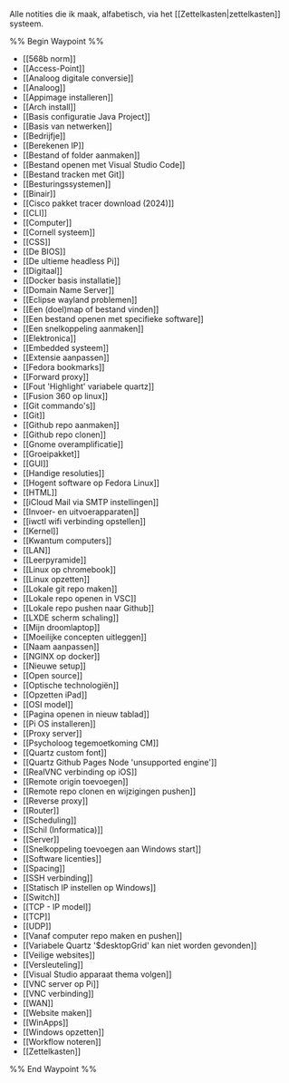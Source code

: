 Alle notities die ik maak, alfabetisch, via het [[Zettelkasten|zettelkasten]] systeem.

%% Begin Waypoint %%
- [[568b norm]]
- [[Access-Point]]
- [[Analoog digitale conversie]]
- [[Analoog]]
- [[Appimage installeren]]
- [[Arch install]]
- [[Basis configuratie Java Project]]
- [[Basis van netwerken]]
- [[Bedrijfje]]
- [[Berekenen IP]]
- [[Bestand of folder aanmaken]]
- [[Bestand openen met Visual Studio Code]]
- [[Bestand tracken met Git]]
- [[Besturingssystemen]]
- [[Binair]]
- [[Cisco pakket tracer download (2024)]]
- [[CLI]]
- [[Computer]]
- [[Cornell systeem]]
- [[CSS]]
- [[De BIOS]]
- [[De ultieme headless Pi]]
- [[Digitaal]]
- [[Docker basis installatie]]
- [[Domain Name Server]]
- [[Eclipse wayland problemen]]
- [[Een (doel)map of bestand vinden]]
- [[Een bestand openen met specifieke software]]
- [[Een snelkoppeling aanmaken]]
- [[Elektronica]]
- [[Embedded systeem]]
- [[Extensie aanpassen]]
- [[Fedora bookmarks]]
- [[Forward proxy]]
- [[Fout 'Highlight' variabele quartz]]
- [[Fusion 360 op linux]]
- [[Git commando's]]
- [[Git]]
- [[Github repo aanmaken]]
- [[Github repo clonen]]
- [[Gnome overamplificatie]]
- [[Groeipakket]]
- [[GUI]]
- [[Handige resoluties]]
- [[Hogent software op Fedora Linux]]
- [[HTML]]
- [[iCloud Mail via SMTP instellingen]]
- [[Invoer- en uitvoerapparaten]]
- [[iwctl wifi verbinding opstellen]]
- [[Kernel]]
- [[Kwantum computers]]
- [[LAN]]
- [[Leerpyramide]]
- [[Linux op chromebook]]
- [[Linux opzetten]]
- [[Lokale git repo maken]]
- [[Lokale repo openen in VSC]]
- [[Lokale repo pushen naar Github]]
- [[LXDE scherm schaling]]
- [[Mijn droomlaptop]]
- [[Moeilijke concepten uitleggen]]
- [[Naam aanpassen]]
- [[NGINX op docker]]
- [[Nieuwe setup]]
- [[Open source]]
- [[Optische technologiën]]
- [[Opzetten iPad]]
- [[OSI model]]
- [[Pagina openen in nieuw tablad]]
- [[Pi OS installeren]]
- [[Proxy server]]
- [[Psycholoog tegemoetkoming CM]]
- [[Quartz custom font]]
- [[Quartz Github Pages Node 'unsupported engine']]
- [[RealVNC verbinding op iOS]]
- [[Remote origin toevoegen]]
- [[Remote repo clonen en wijzigingen pushen]]
- [[Reverse proxy]]
- [[Router]]
- [[Scheduling]]
- [[Schil (Informatica)]]
- [[Server]]
- [[Snelkoppeling toevoegen aan Windows start]]
- [[Software licenties]]
- [[Spacing]]
- [[SSH verbinding]]
- [[Statisch IP instellen op Windows]]
- [[Switch]]
- [[TCP - IP model]]
- [[TCP]]
- [[UDP]]
- [[Vanaf computer repo maken en pushen]]
- [[Variabele Quartz '$desktopGrid' kan niet worden gevonden]]
- [[Veilige websites]]
- [[Versleuteling]]
- [[Visual Studio apparaat thema volgen]]
- [[VNC server op Pi]]
- [[VNC verbinding]]
- [[WAN]]
- [[Website maken]]
- [[WinApps]]
- [[Windows opzetten]]
- [[Workflow noteren]]
- [[Zettelkasten]]

%% End Waypoint %%